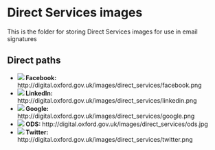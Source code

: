 # Direct Services images

This is the folder for storing Direct Services images for use in email signatures

## Direct paths
<ul>
<li><img src= "http://digital.oxford.gov.uk/images/direct_services/facebook.png"><strong> Facebook: </strong>http://digital.oxford.gov.uk/images/direct_services/facebook.png</li>
  <li><img src="http://digital.oxford.gov.uk/images/direct_services/linkedin.png"><strong> LinkedIn: </strong>http://digital.oxford.gov.uk/images/direct_services/linkedin.png</li> 
  <li><img src="http://digital.oxford.gov.uk/images/direct_services/google.png"><strong> Google: </strong>http://digital.oxford.gov.uk/images/direct_services/google.png</li> 
  <li><img src="http://digital.oxford.gov.uk/images/direct_services/ods.jpg"><strong> ODS: </strong>http://digital.oxford.gov.uk/images/direct_services/ods.jpg</li> 
  <li><img src="http://digital.oxford.gov.uk/images/direct_services/twitter.png"><strong> Twitter: </strong>http://digital.oxford.gov.uk/images/direct_services/twitter.png</li>
</ul>
